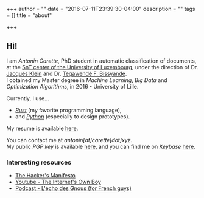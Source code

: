 +++
author = ""
date = "2016-07-11T23:39:30-04:00"
description = ""
tags = []
title = "about"

+++

## Hi!

I am <em>Antonin Carette</em>, PhD student in automatic classification of documents, at the [SnT center of the University of Luxembourg](http://wwwen.uni.lu/snt), under the direction of Dr. [Jacques Klein](https://sites.google.com/site/jacqueskleinwebpage/) and Dr. [Tegawendé F. Bissyande](http://www.fasolabs.org/perso/bissyand/about.html).  
I obtained my Master degree in <em>Machine Learning</em>, <em>Big Data</em> and <em>Optimization Algorithms</em>, in 2016 - University of Lille.

Currently, I use...
*   <em>[Rust](https://www.rust-lang.org)</em> (my favorite programming language),
*   and <em>[Python](https://www.python.org)</em> (especially to design prototypes).

My resume is available [here](/CV_Carette_Antonin_EN.pdf).  

You can contact me at _antonin[at]carette[dot]xyz_.  
My public <i>PGP key</i> is available [here](/antonin@carette.xyz.key), and you can find me on <i>Keybase</i> [here](https://keybase.io/k0pernicus).

### Interesting resources
* [The Hacker's Manifesto](https://www.usc.edu/~douglast/202/lecture23/manifesto.html)
* [Youtube - The Internet's Own Boy](https://www.youtube.com/watch?v=9vz06QO3UkQ)
* [Podcast - L'écho des Gnous (for French guys)](http://ludovic.grossard.fr/feed/podcast/lecho-des-gnous)
